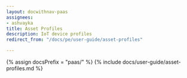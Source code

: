 ```yaml
---
layout: docwithnav-paas
assignees:
- ashvayka
title: Asset Profiles
description: IoT device profiles
redirect_from: "/docs/pe/user-guide/asset-profiles"

---
```


{% assign docsPrefix = "paas/" %}
{% include docs/user-guide/asset-profiles.md %}